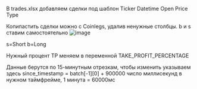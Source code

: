 В trades.xlsx добавляем сделки под шаблон
Ticker	Datetime	Open Price	Type

Копипастить сделки можно с Coinlegs, удалив ненужные столбцы. b и s ставим самостоятельно
![image](https://github.com/user-attachments/assets/7c2cb4e0-3cc5-4c02-bda0-e63bef4bf502)


s=Short
b=Long

Нужный процент TP меняем в переменной TAKE_PROFIT_PERCENTAGE

Данные берутся по 15-минутным отрезкам, чтобы изменить указываем здесь since_timestamp = batch[-1][0] + 900000 число миллисекунд в нужном таймфрейме, 1 минута = 60000мс

